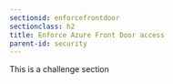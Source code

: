 ```yaml
---
sectionid: enforcefrontdoor
sectionclass: h2
title: Enforce Azure Front Door access
parent-id: security
---
```


This is a challenge section


